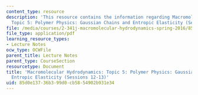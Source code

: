 ```yaml
---
content_type: resource
description: 'This resource contains the information regarding Macromolecular Hydrodynamics:
  Topic 5: Polymer Physics: Gaussian Chains and Entropic Elasticity (Sessions 12-13).'
file: /media/courses/2-341j-macromolecular-hydrodynamics-spring-2016/85d0e13736b399d0cb5854902b931e34_MIT2_341JS16_Lec13-slides.pdf
file_type: application/pdf
learning_resource_types:
- Lecture Notes
ocw_type: OCWFile
parent_title: Lecture Notes
parent_type: CourseSection
resourcetype: Document
title: 'Macromolecular Hydrodynamics: Topic 5: Polymer Physics: Gaussian Chains and
  Entropic Elasticity (Sessions 12-13)'
uid: 85d0e137-36b3-99d0-cb58-54902b931e34
---
```

